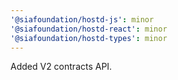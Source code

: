 ```yaml
---
'@siafoundation/hostd-js': minor
'@siafoundation/hostd-react': minor
'@siafoundation/hostd-types': minor
---
```


Added V2 contracts API.
